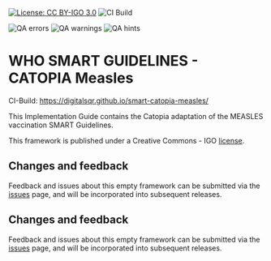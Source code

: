 <!--badges-->
[![License: CC BY-IGO 3.0](https://licensebuttons.net/l/by-nc/3.0/igo/80x15.png)](https://creativecommons.org/licenses/by/3.0/igo)
![CI Build](https://img.shields.io/github/actions/workflow/status/DigitalSQR/smart-catopia-measles/ghbuild.yml)  
   
![QA errors](https://img.shields.io/badge/dynamic/json?url=https%3A%2F%2FDigitalSQR.github.io%2Fsmart-catopia-measles%2Fqa.json&query=%24.errs&logoColor=red&label=QA%20errors&color=yellow)
![QA warnings](https://img.shields.io/badge/dynamic/json?url=https%3A%2F%2FDigitalSQR.github.io%2Fsmart-catopia-measles%2Fqa.json&query=%24.warnings&logoColor=orange&label=QA%20warnings&color=yellow)
![QA hints](https://img.shields.io/badge/dynamic/json?url=https%3A%2F%2FDigitalSQR.github.io%2Fsmart-catopia-measles%2Fqa.json&query=%24.hints&logoColor=yellow&label=QA%20hints&color=yellow)
<!--/badges-->

# WHO SMART GUIDELINES - CATOPIA Measles

CI-Build: https://digitalsqr.github.io/smart-catopia-measles/

This Implementation Guide contains the Catopia adaptation of the MEASLES vaccination SMART Guidelines.

This framework is published under a Creative Commons - IGO [license](LICENSE.md).

## Changes and feedback

Feedback and issues about this empty framework can be submitted via the [issues](issues) page, and will be incorporated into subsequent releases.


## Changes and feedback

Feedback and issues about this empty framework can be submitted via the [issues](issues) page, and will be incorporated into subsequent releases.

